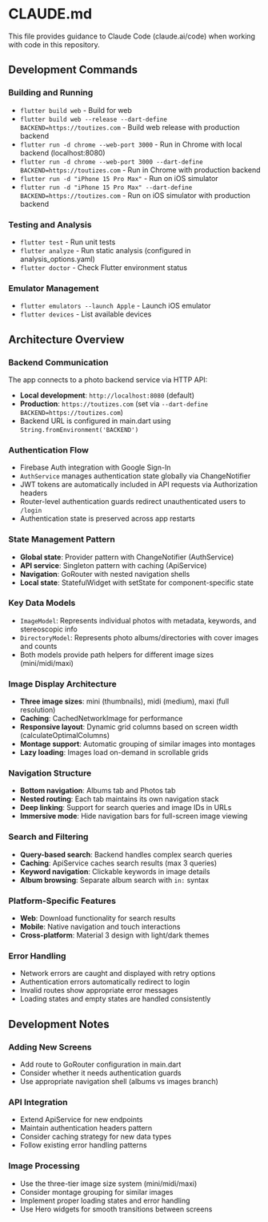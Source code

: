 # CLAUDE.md

This file provides guidance to Claude Code (claude.ai/code) when working with code in this repository.

## Development Commands

### Building and Running
- `flutter build web` - Build for web
- `flutter build web --release --dart-define BACKEND=https://toutizes.com` - Build web release with production backend
- `flutter run -d chrome --web-port 3000` - Run in Chrome with local backend (localhost:8080)
- `flutter run -d chrome --web-port 3000 --dart-define BACKEND=https://toutizes.com` - Run in Chrome with production backend
- `flutter run -d "iPhone 15 Pro Max"` - Run on iOS simulator
- `flutter run -d "iPhone 15 Pro Max" --dart-define BACKEND=https://toutizes.com` - Run on iOS simulator with production backend

### Testing and Analysis
- `flutter test` - Run unit tests
- `flutter analyze` - Run static analysis (configured in analysis_options.yaml)
- `flutter doctor` - Check Flutter environment status

### Emulator Management
- `flutter emulators --launch Apple` - Launch iOS emulator
- `flutter devices` - List available devices

## Architecture Overview

### Backend Communication
The app connects to a photo backend service via HTTP API:
- **Local development**: `http://localhost:8080` (default)
- **Production**: `https://toutizes.com` (set via `--dart-define BACKEND=https://toutizes.com`)
- Backend URL is configured in main.dart using `String.fromEnvironment('BACKEND')`

### Authentication Flow
- Firebase Auth integration with Google Sign-In
- `AuthService` manages authentication state globally via ChangeNotifier
- JWT tokens are automatically included in API requests via Authorization headers
- Router-level authentication guards redirect unauthenticated users to `/login`
- Authentication state is preserved across app restarts

### State Management Pattern
- **Global state**: Provider pattern with ChangeNotifier (AuthService)
- **API service**: Singleton pattern with caching (ApiService)
- **Navigation**: GoRouter with nested navigation shells
- **Local state**: StatefulWidget with setState for component-specific state

### Key Data Models
- `ImageModel`: Represents individual photos with metadata, keywords, and stereoscopic info
- `DirectoryModel`: Represents photo albums/directories with cover images and counts
- Both models provide path helpers for different image sizes (mini/midi/maxi)

### Image Display Architecture
- **Three image sizes**: mini (thumbnails), midi (medium), maxi (full resolution)
- **Caching**: CachedNetworkImage for performance
- **Responsive layout**: Dynamic grid columns based on screen width (calculateOptimalColumns)
- **Montage support**: Automatic grouping of similar images into montages
- **Lazy loading**: Images load on-demand in scrollable grids

### Navigation Structure
- **Bottom navigation**: Albums tab and Photos tab
- **Nested routing**: Each tab maintains its own navigation stack
- **Deep linking**: Support for search queries and image IDs in URLs
- **Immersive mode**: Hide navigation bars for full-screen image viewing

### Search and Filtering
- **Query-based search**: Backend handles complex search queries
- **Caching**: ApiService caches search results (max 3 queries)
- **Keyword navigation**: Clickable keywords in image details
- **Album browsing**: Separate album search with `in:` syntax

### Platform-Specific Features
- **Web**: Download functionality for search results
- **Mobile**: Native navigation and touch interactions
- **Cross-platform**: Material 3 design with light/dark themes

### Error Handling
- Network errors are caught and displayed with retry options
- Authentication errors automatically redirect to login
- Invalid routes show appropriate error messages
- Loading states and empty states are handled consistently

## Development Notes

### Adding New Screens
- Add route to GoRouter configuration in main.dart
- Consider whether it needs authentication guards
- Use appropriate navigation shell (albums vs images branch)

### API Integration
- Extend ApiService for new endpoints
- Maintain authentication headers pattern
- Consider caching strategy for new data types
- Follow existing error handling patterns

### Image Processing
- Use the three-tier image size system (mini/midi/maxi)
- Consider montage grouping for similar images
- Implement proper loading states and error handling
- Use Hero widgets for smooth transitions between screens